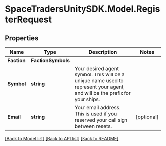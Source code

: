 # SpaceTradersUnitySDK.Model.RegisterRequest

## Properties

Name | Type | Description | Notes
------------ | ------------- | ------------- | -------------
**Faction** | **FactionSymbols** |  | 
**Symbol** | **string** | Your desired agent symbol. This will be a unique name used to represent your agent, and will be the prefix for your ships. | 
**Email** | **string** | Your email address. This is used if you reserved your call sign between resets. | [optional] 

[[Back to Model list]](../README.md#documentation-for-models) [[Back to API list]](../README.md#documentation-for-api-endpoints) [[Back to README]](../README.md)

